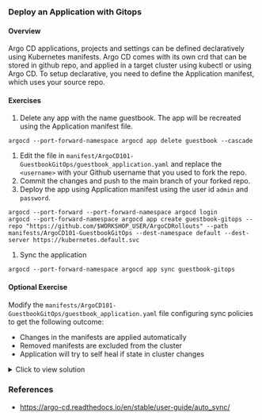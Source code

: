 ### Deploy an Application with Gitops

#### Overview

Argo CD applications, projects and settings can be defined declaratively using Kubernetes manifests. Argo CD comes with its own crd that can be stored in github repo, and applied in a target cluster using kubectl or  using Argo CD.
To setup declarative, you need to define the Application manifest, which uses your source repo.

#### Exercises

1. Delete any app with the name guestbook. The app will be recreated using the Application manifest file.
```
argocd --port-forward-namespace argocd app delete guestbook --cascade
```
1. Edit the file in `manifest/ArgoCD101-GuestbookGitOps/guestbook_application.yaml` and replace the `<username>` with your Github username that you used to fork the repo.
1. Commit the changes and push to the main branch of your forked repo.
1. Deploy the app using Application manifest using the user id `admin` and `password`.

```
argocd --port-forward --port-forward-namespace argocd login
argocd --port-forward-namespace argocd app create guestbook-gitops --repo "https://github.com/$WORKSHOP_USER/ArgoCDRollouts" --path manifests/ArgoCD101-GuestbookGitOps --dest-namespace default --dest-server https://kubernetes.default.svc
```

1. Sync the application
```
argocd --port-forward-namespace argocd app sync guestbook-gitops
```

#### Optional Exercise

Modify the `manifests/ArgoCD101-GuestbookGitOps/guestbook_application.yaml` file configuring sync policies to get the following outcome:
- Changes in the manifests are applied automatically
- Removed manifests are excluded from the cluster
- Application will try to self heal if state in cluster changes


<details>
<summary>Click to view solution</summary>
<ol>
<li>Add the below spec to manifests/ArgoCD101-GuestbookGitOps/guestbook_application.yaml

```yaml
syncPolicy:
  automated:
    prune: true
    selfHeal: true
```
</li>
<li>Commit the change to your own fork repo.</li>
<li>Apply the new manifest to Argo CD.

```
argocd --port-forward --port-forward-namespace argocd login
argocd --port-forward-namespace argocd app sync guestbook-gitops
```
</li>
<li>Verify the Sync policy from the ArgoCD UI.</li>
</ol>
</details>

### References
- https://argo-cd.readthedocs.io/en/stable/user-guide/auto_sync/
